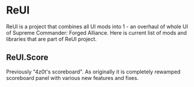 # ReUI
ReUI is a project that combines all UI mods into 1 - an overhaul of whole UI of Supreme Commander: Forged Alliance. Here is current list of mods and libraries that are part of ReUI project.

## ReUI.Score
Previously "4z0t's scoreboard". As originally it is completely rewamped scoreboard panel with various new features and fixes.